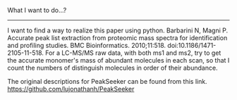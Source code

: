 What I want to do...?

--------
I want to find a way to realize this paper using python.
Barbarini N, Magni P. Accurate peak list extraction from proteomic mass spectra for identification and profiling studies. BMC Bioinformatics. 2010;11:518. doi:10.1186/1471-2105-11-518.
For a LC-MS/MS raw data, with both ms1 and ms2, try to get the accurate monomer's mass of abundant molecules in each scan, so that I count the numbers of distinguish molecules in order of their abundance. 


The original descriptions for PeakSeeker can be found from this link.
https://github.com/lujonathanh/PeakSeeker

